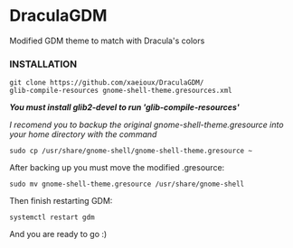 # DraculaGDM
Modified GDM theme to match with Dracula's colors

### INSTALLATION
```
git clone https://github.com/xaeioux/DraculaGDM/
glib-compile-resources gnome-shell-theme.gresources.xml
```
***You must install glib2-devel to run 'glib-compile-resources'***

_I recomend you to backup the original gnome-shell-theme.gresource into your home directory with the command_

```
sudo cp /usr/share/gnome-shell/gnome-shell-theme.gresource ~
```

After backing up you must move the modified .gresource:
```
sudo mv gnome-shell-theme.gresource /usr/share/gnome-shell
```
Then finish restarting GDM:

```
systemctl restart gdm
```
And you are ready to go :)
